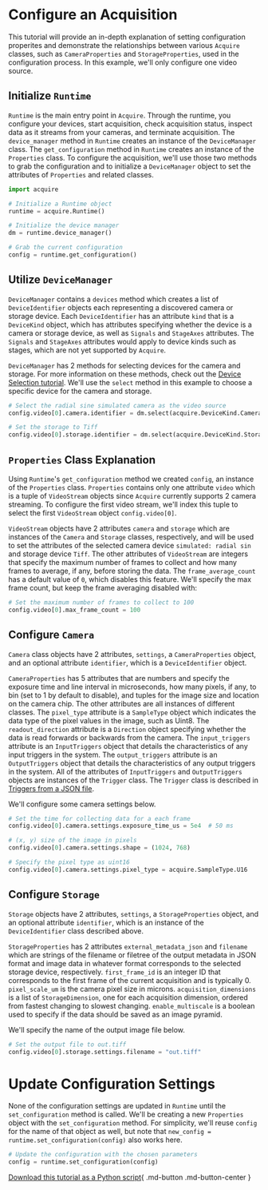 # Configure an Acquisition

This tutorial will provide an in-depth explanation of setting configuration properites and demonstrate the relationships between various `Acquire` classes, such as `CameraProperties` and `StorageProperties`, used in the configuration process. In this example, we'll only configure one video source.

## Initialize `Runtime`

`Runtime` is the main entry point in `Acquire`. Through the runtime, you configure your devices, start acquisition, check acquisition status, inspect data as it streams from your cameras, and terminate acquisition. The `device_manager` method in `Runtime` creates an instance of the `DeviceManager` class. The `get_configuration` method in `Runtime` creates an instance of the `Properties` class. To configure the acquisition, we'll use those two methods to grab the configuration and to initialize a `DeviceManager` object to set the attributes of `Properties` and related classes.

```python
import acquire

# Initialize a Runtime object
runtime = acquire.Runtime()

# Initialize the device manager
dm = runtime.device_manager()

# Grab the current configuration
config = runtime.get_configuration()
```

## Utilize `DeviceManager`

`DeviceManager` contains a `devices` method which creates a list of `DeviceIdentifier` objects each representing a discovered camera or storage device. Each `DeviceIdentifier` has an attribute `kind` that is a `DeviceKind` object, which has attributes specifying whether the device is a camera or storage device, as well as `Signals` and `StageAxes` attributes. The `Signals` and `StageAxes` attributes would apply to device kinds such as stages, which are not yet supported by `Acquire`.

`DeviceManager` has 2 methods for selecting devices for the camera and storage. For more information on these methods, check out the [Device Selection tutorial](select.md). We'll use the `select` method in this example to choose a specific device for the camera and storage.

```python
# Select the radial sine simulated camera as the video source
config.video[0].camera.identifier = dm.select(acquire.DeviceKind.Camera, "simulated: radial sin")

# Set the storage to Tiff
config.video[0].storage.identifier = dm.select(acquire.DeviceKind.Storage, "Tiff")
```

## `Properties` Class Explanation

Using `Runtime`'s `get_configuration` method we created `config`, an instance of the `Properties` class. `Properties` contains only one attribute `video` which is a tuple of `VideoStream` objects since `Acquire` currently supports 2 camera streaming. To configure the first video stream, we'll index this tuple to select the first `VideoStream` object `config.video[0]`.

`VideoStream` objects have 2 attributes `camera` and `storage` which are instances of the `Camera` and `Storage` classes, respectively, and will be used to set the attributes of the selected camera device `simulated: radial sin` and storage device `Tiff`. The other attributes of `VideoStream` are integers that specify the maximum number of frames to collect and how many frames to average, if any, before storing the data. The `frame_average_count` has a default value of `0`, which disables this feature. We'll specify the max frame count, but keep the frame averaging disabled with:

```python
# Set the maximum number of frames to collect to 100
config.video[0].max_frame_count = 100
```

## Configure `Camera`
`Camera` class objects have 2 attributes, `settings`, a `CameraProperties` object, and an optional attribute `identifier`, which is a `DeviceIdentifier` object.

`CameraProperties` has 5 attributes that are numbers and specify the exposure time and line interval in microseconds, how many pixels, if any, to bin (set to 1 by default to disable), and tuples for the image size and location on the camera chip. The other attributes are all instances of different classes. The `pixel_type` attribute is a `SampleType` object which indicates the data type of the pixel values in the image, such as Uint8. The `readout_direction` attribute is a `Direction` object specifying whether the data is read forwards or backwards from the camera. The `input_triggers` attribute is an `InputTriggers` object that details the characteristics of any input triggers in the system. The `output_triggers` attribute is an `OutputTriggers` object that details the characteristics of any output triggers in the system. All of the attributes of `InputTriggers` and `OutputTriggers` objects are instances of the `Trigger` class. The `Trigger` class is described in [Triggers from a JSON file](../using_json/trig_json.md).

We'll configure some camera settings below.

```python
# Set the time for collecting data for a each frame
config.video[0].camera.settings.exposure_time_us = 5e4  # 50 ms

# (x, y) size of the image in pixels
config.video[0].camera.settings.shape = (1024, 768)

# Specify the pixel type as uint16
config.video[0].camera.settings.pixel_type = acquire.SampleType.U16
```

## Configure `Storage`
`Storage` objects have 2 attributes, `settings`, a `StorageProperties` object, and an optional attribute `identifier`, which is an instance of the `DeviceIdentifier` class described above.

`StorageProperties` has 2 attributes `external_metadata_json` and `filename` which are strings of the filename or filetree of the output metadata in JSON format and image data in whatever format corresponds to the selected storage device, respectively. `first_frame_id` is an integer ID that corresponds to the first frame of the current acquisition and is typically 0. `pixel_scale_um` is the camera pixel size in microns. `acquisition_dimensions` is a list of `StorageDimension`, one for each acquisition dimension, ordered from fastest changing to slowest changing. `enable_multiscale` is a boolean used to specify if the data should be saved as an image pyramid.

We'll specify the name of the output image file below.

```python
# Set the output file to out.tiff
config.video[0].storage.settings.filename = "out.tiff"
```

# Update Configuration Settings
None of the configuration settings are updated in `Runtime` until the `set_configuration` method is called. We'll be creating a new `Properties` object with the `set_configuration` method. For simplicity, we'll reuse `config` for the name of that object as well, but note that `new_config = runtime.set_configuration(config)` also works here.

```python
# Update the configuration with the chosen parameters
config = runtime.set_configuration(config)
```

[Download this tutorial as a Python script](configure.py){ .md-button .md-button-center }
